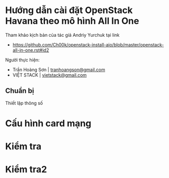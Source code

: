 Hướng dẫn cài đặt OpenStack Havana theo mô hình All In One
==============

Tham khảo kịch bản của tác giả Andriy Yurchuk tại link
- https://github.com/Ch00k/openstack-install-aio/blob/master/openstack-all-in-one.rst#id2

Người thực hiện:
- Trần Hoàng Sơn | tranhoangson@gmail.com
- VIỆT STACK | vietstack@gmail.com

## Chuẩn bị
Thiết lập thông số

# Cấu hình card mạng

Kiểm tra
========

Kiểm tra2
========
